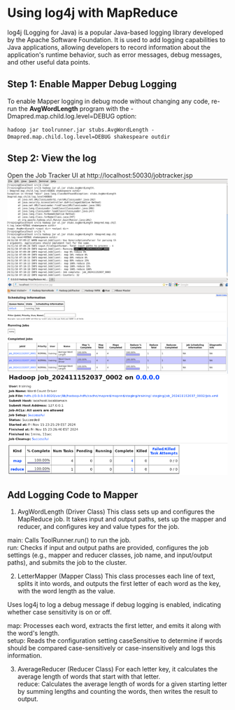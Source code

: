# Using log4j with MapReduce

log4j (Logging for Java) is a popular Java-based logging library developed 
by the Apache Software Foundation. It is used to add logging capabilities to Java 
applications, allowing developers to record information about the application's 
runtime behavior, such as error messages, debug messages, and other useful data points.

## Step 1: Enable Mapper Debug Logging

To enable Mapper logging in debug mode without changing any code, re-run the 
**AvgWordLength** program with the -Dmapred.map.child.log.level=DEBUG option:

```
hadoop jar toolrunner.jar stubs.AvgWordLength -Dmapred.map.child.log.level=DEBUG shakespeare outdir

```
## Step 2: View the log 
Open the Job Tracker UI at http://localhost:50030/jobtracker.jsp
![pic](log1.png)
![pic](log2.png)
![pic](log3.png)


## Add Logging Code to Mapper

1. AvgWordLength (Driver Class)
This class sets up and configures the MapReduce job. It takes input and output 
paths, sets up the mapper and reducer, and configures key and value types for the job.<br>

main: Calls ToolRunner.run() to run the job.<br>
run: Checks if input and output paths are provided, configures the job settings (e.g., mapper and 
reducer classes, job name, and input/output paths), and submits the job to the cluster.<br>

2. LetterMapper (Mapper Class)
This class processes each line of text, splits it into words, and 
outputs the first letter of each word as the key, with the word length as the value.<br>

Uses log4j to log a debug message if debug logging is 
enabled, indicating whether case sensitivity is on or off.<br>

map: Processes each word, extracts the first letter, and emits it along with the word's length.<br>
setup: Reads the configuration setting caseSensitive to determine if words should be compared case-sensitively 
or case-insensitively and logs this information.<br>

3. AverageReducer (Reducer Class)
 For each letter key, it calculates the average length of words that start with that letter.<br>
 reduce: Calculates the average length of words for a given starting letter by summing lengths and 
 counting the words, then writes the result to output.<br>